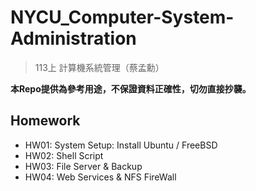 # NYCU_Computer-System-Administration
> 113上 計算機系統管理（蔡孟勳）

**本Repo提供為參考用途，不保證資料正確性，切勿直接抄襲。**

## Homework
- HW01: System Setup: Install Ubuntu / FreeBSD
- HW02: Shell Script
- HW03: File Server & Backup
- HW04: Web Services & NFS FireWall
